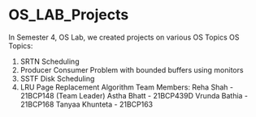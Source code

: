 # OS_LAB_Projects
In Semester 4, OS Lab, we created projects on various OS Topics
OS Topics:
1. SRTN Scheduling
2. Producer Consumer Problem with bounded buffers using monitors
3. SSTF Disk Scheduling
4. LRU Page Replacement Algorithm
Team Members:
Reha Shah - 21BCP148 (Team Leader)
Astha Bhatt - 21BCP439D
Vrunda Bathia - 21BCP168
Tanyaa Khunteta - 21BCP163
